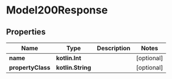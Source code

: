 
# Model200Response

## Properties
Name | Type | Description | Notes
------------ | ------------- | ------------- | -------------
**name** | **kotlin.Int** |  |  [optional]
**propertyClass** | **kotlin.String** |  |  [optional]



